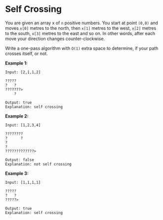 # Self Crossing

You are given an array x of `n` positive numbers. You start at point `(0,0)` and moves `x[0]` metres to the north, then `x[1]` metres to the west, `x[2]` metres to the south, `x[3]` metres to the east and so on. In other words, after each move your direction changes counter-clockwise.

Write a one-pass algorithm with `O(1)` extra space to determine, if your path crosses itself, or not.

**Example 1:**

```pseudo
Input: [2,1,1,2]

?????
?   ?
???????>
    ?

Output: true
Explanation: self crossing
```

**Example 2:**

```pseudo
Input: [1,2,3,4]

????????
?      ?
?
?
?????????????>

Output: false
Explanation: not self crossing
```

**Example 3:**

```pseudo
Input: [1,1,1,1]

?????
?   ?
?????>

Output: true
Explanation: self crossing
```
